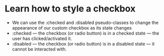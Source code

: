 # Learn how to style a checkbox 

- We can use the :checked and :disabled pseudo-classes to change the appearance of our custom checkbox as its state changes
- :checked — the checkbox (or radio button) is in a checked state — the user has clicked/activated it.
- :disabled — the checkbox (or radio button) is in a disabled state — it cannot be interacted with.